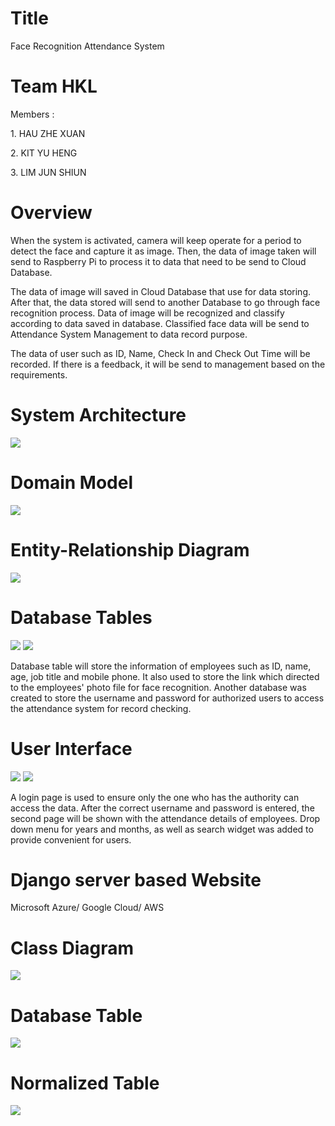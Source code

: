 <!DOCTYPE html>
<html>

<h1>Title</h1>
<body>Face Recognition Attendance System</body>

<h1>Team HKL</h1>
<p>Members : </p>
<p>1. HAU ZHE XUAN</p>
<p>2. KIT YU HENG</p>
<p>3. LIM JUN SHIUN</p>

<h1>Overview</h1>

<p>When the system is activated, camera will keep operate for a period to detect the face and capture it as image. Then, the data of image taken will send to Raspberry Pi to process it to data that need to be send to Cloud Database.</p>
<p>The data of image will saved in Cloud Database that use for data storing. After that, the data stored will send to another Database to go through face recognition process. Data of image will be recognized and classify according to data saved in database. Classified face data will be send to Attendance System Management to data record purpose.</p> 
<p>The data of user such as ID, Name, Check In and Check Out Time will be recorded. If there is a feedback, it will be send to management based on the requirements.</p>

<h1>System Architecture</h1>
<img src="https://user-images.githubusercontent.com/11400016/67187028-ea143d00-f41b-11e9-87c2-511f3ec8c1cf.png" />

<h1>Domain Model</h1>
<img src="https://user-images.githubusercontent.com/11400016/67187139-2778ca80-f41c-11e9-9e0d-8ac02b5dc316.png" />

<h1>Entity-Relationship Diagram</h1>
<img src="https://user-images.githubusercontent.com/11400016/67187172-3b243100-f41c-11e9-8e39-abd7306cb451.png" />

<h1>Database Tables</h1>
<img src="https://user-images.githubusercontent.com/55488934/67191918-20a28580-f425-11e9-8311-b764b9709a29.jpg" />
<img src="https://user-images.githubusercontent.com/55488934/67191919-20a28580-f425-11e9-9e5a-5b3f7a45aad8.jpg" />
<p>Database table will store the information of employees such as ID, name, age, job title and mobile phone. It also used to store the link which directed to the employees' photo file for face recognition. Another database was created to store the username and password for authorized users to access the attendance system for record checking.

<h1>User Interface</h1>
<img src="https://user-images.githubusercontent.com/55488934/69539897-63292600-0fc0-11ea-9f1b-553cb64dcd4d.jpg" />
<img src="https://user-images.githubusercontent.com/55488934/69539903-66bcad00-0fc0-11ea-8783-d9326c51b03e.jpg" />
<p>A login page is used to ensure only the one who has the authority can access the data. After the correct username and password is entered, the second page will be shown with the attendance details of employees. Drop down menu for years and months, as well as search widget was added to provide convenient for users.</p>

<h1>Django server based Website</h1>
<p>Microsoft Azure/ Google Cloud/ AWS </p>

<h1>Class Diagram</h1>
<img src="https://user-images.githubusercontent.com/11400016/69170362-eec03400-0b34-11ea-9c4d-0a9aa00d3b3b.png" />

<h1>Database Table</h1>
<img src="https://user-images.githubusercontent.com/11400016/70039481-04cdfa00-15f5-11ea-9fbb-ff192d5572bd.png" />

<h1>Normalized Table</h1>
<img src="https://user-images.githubusercontent.com/11400016/70039442-ecf67600-15f4-11ea-8384-3534617b4e74.PNG" />
